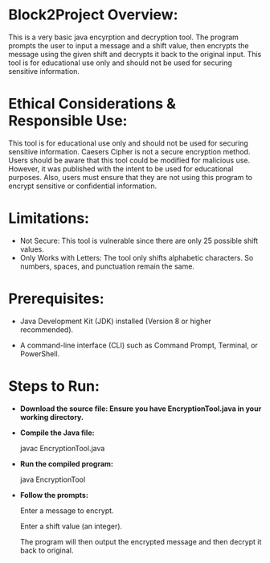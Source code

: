 # Block2Project Overview:
This is a very basic java encyrption and decryption tool. The program prompts the user to input a message and a shift value, then encrypts the message using the given shift and decrypts it back to the original input. This tool is for educational use only and should not be used for securing sensitive information.

# Ethical Considerations & Responsible Use: 
 This tool is for educational use only and should not be used for securing sensitive information. Caesers Cipher is not a secure encryption method. Users should be aware that this tool could be modified for malicious use. However, it was published with the intent to be used for educational purposes. Also, users must ensure that they are not using this program to encrypt sensitive or confidential information.

 # Limitations:
 - Not Secure: This tool is vulnerable since there are only 25 possible shift values.
 - Only Works with Letters: The tool only shifts alphabetic characters. So numbers, spaces, and punctuation remain the same.

# Prerequisites:
- Java Development Kit (JDK) installed (Version 8 or higher recommended).

- A command-line interface (CLI) such as Command Prompt, Terminal, or PowerShell.

# Steps to Run: 
- **Download the source file: Ensure you have EncryptionTool.java in your working directory.**

- **Compile the Java file:**
  
  javac EncryptionTool.java

- **Run the compiled program:**

  java EncryptionTool

- **Follow the prompts:**

   Enter a message to encrypt.

   Enter a shift value (an integer).

   The program will then output the encrypted message and then decrypt it back to original.
